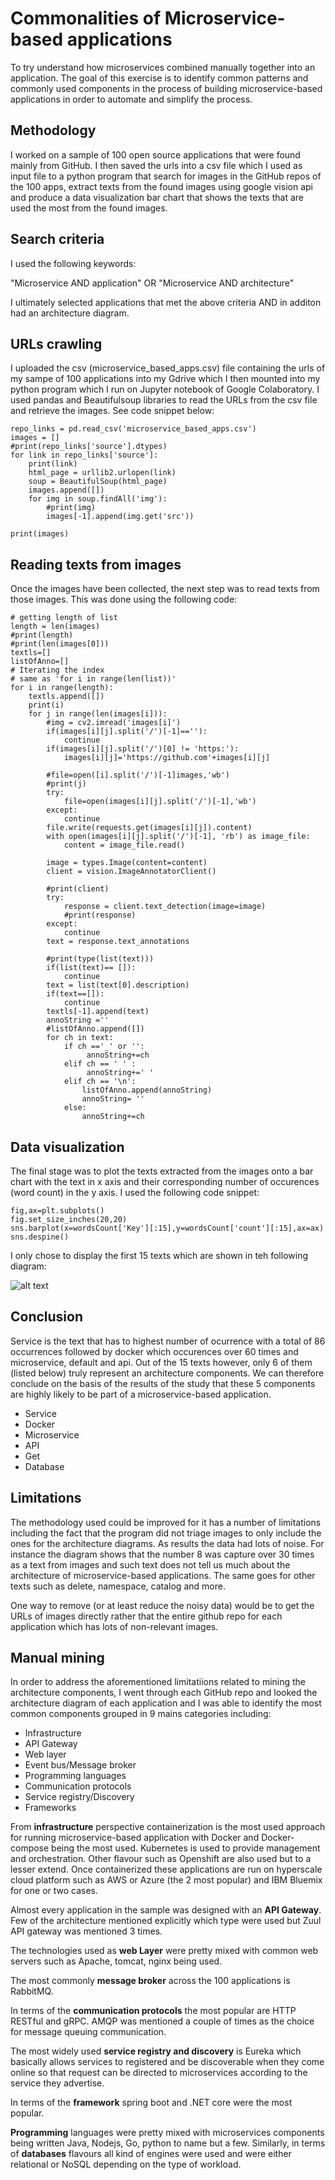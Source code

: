 # Commonalities of Microservice-based applications
To try understand how microservices combined manually together into an application. The goal of this exercise is to identify common patterns and commonly used components in the process of building microservice-based applications in order to automate and simplify the process.

## Methodology

I worked on a sample of 100 open source applications that were found mainly from GitHub. I then saved the urls into a csv file which I used as input file to a python program that search for images in the GitHub repos of the 100 apps, extract texts from the found images using google vision api and produce a data visualization bar chart that shows the texts that are used the most from the found images.

## Search criteria

I used the following keywords:

"Microservice AND application" OR
"Microservice AND architecture"

I ultimately selected applications that met the above criteria AND in additon had an architecture diagram.

## URLs crawling

I uploaded the csv (microservice_based_apps.csv) file containing the urls of my sampe of 100 applications into my Gdrive which I then mounted into my python program which I run on Jupyter notebook of Google Colaboratory. 
I used pandas and Beautifulsoup libraries to read the URLs from the csv file and retrieve the images. See code snippet below:


	repo_links = pd.read_csv('microservice_based_apps.csv')
	images = []
	#print(repo_links['source'].dtypes)
	for link in repo_links['source']:
	    print(link)
	    html_page = urllib2.urlopen(link)
	    soup = BeautifulSoup(html_page)
	    images.append([])
	    for img in soup.findAll('img'):
	        #print(img)
	        images[-1].append(img.get('src'))
	        
	print(images)

## Reading texts from images

Once the images have been collected, the next step was to read texts from those images. This was done using the following code:


	# getting length of list 
	length = len(images) 
	#print(length)
	#print(len(images[0]))
	textls=[]
	listOfAnno=[]
	# Iterating the index 
	# same as 'for i in range(len(list))' 
	for i in range(length):
	    textls.append([])
	    print(i)
	    for j in range(len(images[i])):
	        #img = cv2.imread('images[i]')
	        if(images[i][j].split('/')[-1]==''):
	            continue
	        if(images[i][j].split('/')[0] != 'https:'):
	            images[i][j]='https://github.com'+images[i][j]
	    
	        #file=open([i].split('/')[-1]images,'wb')
	        #print(j)
	        try:
	            file=open(images[i][j].split('/')[-1],'wb')
	        except:
	            continue 
	        file.write(requests.get(images[i][j]).content)
	        with open(images[i][j].split('/')[-1], 'rb') as image_file:
	            content = image_file.read()
	            
	        image = types.Image(content=content) 
	        client = vision.ImageAnnotatorClient()
	        
	        #print(client)
	        try:
	            response = client.text_detection(image=image)
	            #print(response)
	        except:
	            continue
	        text = response.text_annotations
	        
	        #print(type(list(text)))
	        if(list(text)== []):
	            continue      
	        text = list(text[0].description)
	        if(text==[]):
	            continue
	        textls[-1].append(text)    
	        annoString =''
	        #listOfAnno.append([])
	        for ch in text:
	            if ch =='_' or '': 
	                 annoString+=ch
	            elif ch == ' ' :
	                 annoString+=' '
	            elif ch == '\n':
	                listOfAnno.append(annoString)
	                annoString= ''
	            else:
	                annoString+=ch
      

## Data visualization

The final stage was to plot the texts extracted from the images onto a bar chart with the text in x axis and their corresponding number of occurences (word count) in the y axis. I used the following code snippet:

	
	fig,ax=plt.subplots()
	fig.set_size_inches(20,20)
	sns.barplot(x=wordsCount['Key'][:15],y=wordsCount['count'][:15],ax=ax)
	sns.despine()

I only chose to display the first 15 texts which are shown in teh following diagram:

![alt text](barchart.png)

## Conclusion

Service is the text that has to highest number of ocurrence with a total of 86 occurrences followed by docker which occurences over 60 times and microservice, default and api. Out of the 15 texts however, only 6 of them (listed below) truly represent an architecture components. We can therefore conclude on the basis of the results of the study that these 5 components are highly likely to be part of a microservice-based application.

- Service
- Docker
- Microservice
- API
- Get
- Database

## Limitations
The methodology used could be improved for it has a number of limitations including the fact that the program did not triage images to only include the ones for the architecture diagrams. As results the data had lots of noise. For instance the diagram shows that the number 8 was capture over 30 times as a text from images and such text does not tell us much about the architecture of microservice-based applications. The same goes for other texts such as delete, namespace, catalog and more.

One way to remove (or at least reduce the noisy data) would be to get the URLs of images directly rather that the entire github repo for each application which has lots of non-relevant images.

## Manual mining

In order to address the aforementioned limitatiions related to mining the architecture components, I went through each GitHub repo and looked the architecture diagram of each application and I was able to identify the most common components grouped in 9 mains categories including:

- Infrastructure
- API Gateway
- Web layer 
- Event bus/Message broker
- Programming languages
- Communication protocols
- Service registry/Discovery
- Frameworks

From **infrastructure** perspective containerization is the most used approach for running microservice-based application with Docker and Docker-compose being the most used. Kubernetes is used to provide management and orchestration. Other flavour such as Openshift are also used but to a lesser extend. Once containerized these applications are run on hyperscale cloud platform such as AWS or Azure (the 2 most popular) and IBM Bluemix for one or two cases.

Almost every application in the sample was designed with an **API Gateway**. Few of the architecture mentioned explicitly which type were used but Zuul API gateway was mentioned 3 times.

The technologies used as **web Layer** were pretty mixed with common web servers such as Apache, tomcat, nginx being used.

The most commonly **message broker** across the 100 applications is RabbitMQ.

In terms of the **communication protocols** the most popular are HTTP RESTful and gRPC. AMQP was mentioned a couple of times as the choice for message queuing communication.

The most widely used **service registry and discovery** is Eureka which basically allows services to registered and be discoverable when they come online so that request can be directed to microservices according to the service they advertise.

In terms of the **framework** spring boot and .NET core were the most popular.

**Programming** languages were pretty mixed with microservices components being written Java, Nodejs, Go, python to name but a few. Similarly, in terms of **databases** flavours all kind of engines were used and were either relational or NoSQL depending on the type of workload.